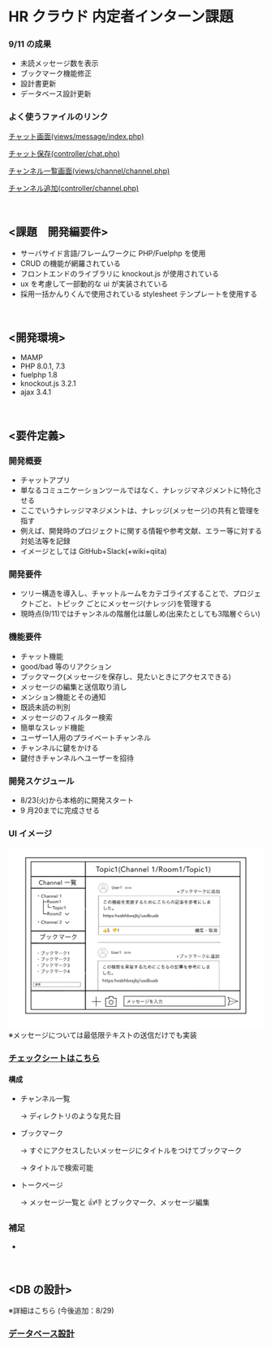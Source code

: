 # HR クラウド 内定者インターン課題

### 9/11 の成果

- 未読メッセージ数を表示
- ブックマーク機能修正
- 設計書更新
- データベース設計更新


### よく使うファイルのリンク

[チャット画面(views/message/index.php)](/fuel/app/views/message/index.php)

[チャット保存(controller/chat.php)](/fuel/app/classes/controller/chat.php)

[チャンネル一覧画面(views/channel/channel.php)](/fuel/app/views/channel/channel.php)

[チャンネル追加(controller/channel.php)](fuel/app/classes/controller/channel.php)

<br>

## <課題　開発編要件>

- サーバサイド言語/フレームワークに PHP/Fuelphp を使用
- CRUD の機能が網羅されている
- フロントエンドのライブラリに knockout.js が使用されている
- ux を考慮して一部動的な ui が実装されている
- 採用一括かんりくんで使用されている stylesheet テンプレートを使用する

<br>

## <開発環境>

- MAMP
- PHP 8.0.1, 7.3
- fuelphp 1.8
- knockout.js 3.2.1
- ajax 3.4.1

<br>

## <要件定義>

### 開発概要

- チャットアプリ
- 単なるコミュニケーションツールではなく、ナレッジマネジメントに特化させる
- ここでいうナレッジマネジメントは、ナレッジ(メッセージ)の共有と管理を指す
- 例えば、開発時のプロジェクトに関する情報や参考文献、エラー等に対する対処法等を記録
- イメージとしては GitHub+Slack(+wiki+qiita)

### 開発要件

- ツリー構造を導入し、チャットルームをカテゴライズすることで、プロジェクトごと、トピック ごとにメッセージ(ナレッジ)を管理する
- 現時点(9/11)ではチャンネルの階層化は厳しめ(出来たとしても3階層ぐらい)

### 機能要件

- チャット機能
- good/bad 等のリアクション
- ブックマーク(メッセージを保存し、見たいときにアクセスできる)
- メッセージの編集と送信取り消し
- メンション機能とその通知
- 既読未読の判別
- メッセージのフィルター検索
- 簡単なスレッド機能
- ユーザー1人用のプライベートチャンネル
- チャンネルに鍵をかける
- 鍵付きチャンネルへユーザーを招待

### 開発スケジュール

- 8/23(火)から本格的に開発スタート
- 9 月20までに完成させる

### UI イメージ

![UIイメージ](./images/UI_image1.png)
※メッセージについては最低限テキストの送信だけでも実装

### [チェックシートはこちら](/main/check_sheet.md)

#### 構成

- チャンネル一覧

  → ディレクトリのような見た目

- ブックマーク

  → すぐにアクセスしたいメッセージにタイトルをつけてブックマーク

  → タイトルで検索可能

- トークページ

  → メッセージ一覧と 👍👎 とブックマーク、メッセージ編集

### 補足

-

<br>

## <DB の設計>

※詳細はこちら (今後追加：8/29)

### [データベース設計](https://docs.google.com/spreadsheets/d/1eardZKwNqOiGUFWTd6UJJSQfEZRKDcCcSSX4yI41e7E/edit?usp=sharing)

